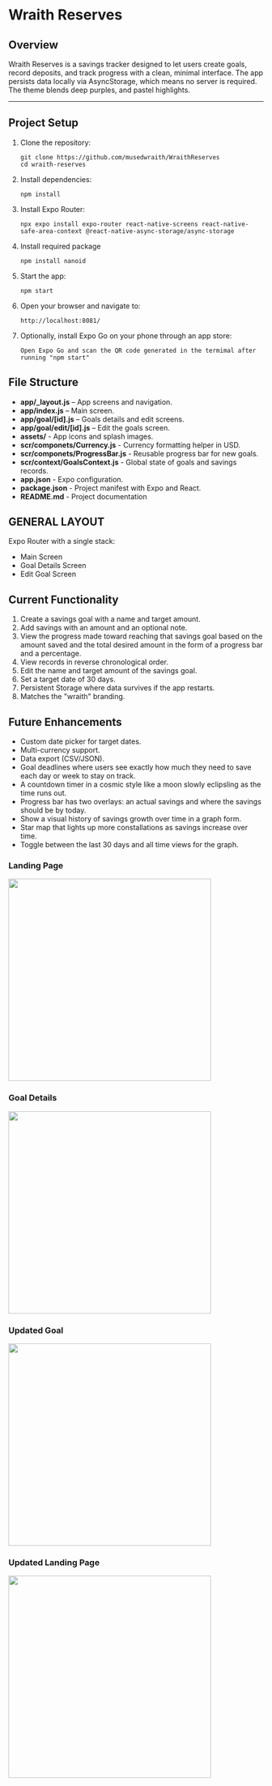 # Wraith Reserves

## Overview
Wraith Reserves is a savings tracker designed to let users create goals, record deposits, and track progress with a clean, minimal interface. The app persists data locally via AsyncStorage, which means no server is required. The theme blends deep purples, and pastel highlights.

---


## Project Setup
1. Clone the repository:
   ```
   git clone https://github.com/musedwraith/WraithReserves
   cd wraith-reserves
   ```
2. Install dependencies:
   ```
   npm install
   ```
3. Install Expo Router:
   ```
   npx expo install expo-router react-native-screens react-native-safe-area-context @react-native-async-storage/async-storage
   ```
4. Install required package
   ```
   npm install nanoid
   ```
5. Start the app:
   ```
   npm start
   ```
6. Open your browser and navigate to:
   ```
   http://localhost:8081/
   ```
7. Optionally, install Expo Go on your phone through an app store:
   ```
   Open Expo Go and scan the QR code generated in the termimal after running "npm start"
   ```

## File Structure
- **app/_layout.js** – App screens and navigation.
- **app/index.js** – Main screen.
- **app/goal/[id].js** – Goals details and edit screens.
- **app/goal/edit/[id].js** – Edit the goals screen.
- **assets/** - App icons and splash images.
- **scr/componets/Currency.js** - Currency formatting helper in USD.
- **scr/componets/ProgressBar.js** - Reusable progress bar for new goals.
- **scr/context/GoalsContext.js** - Global state of goals and savings records.
- **app.json** - Expo configuration.
- **package.json** - Project manifest with Expo and React.
- **README.md** - Project documentation


## GENERAL LAYOUT
Expo Router with a single stack:
- Main Screen
- Goal Details Screen
- Edit Goal Screen

## Current Functionality
1. Create a savings goal with a name and target amount.
2. Add savings with an amount and an optional note.
3. View the progress made toward reaching that savings goal based on the amount saved and the total desired amount in the form of a progress bar and a percentage.
4. View records in reverse chronological order.
5. Edit the name and target amount of the savings goal.
6. Set a target date of 30 days.
7. Persistent Storage where data survives if the app restarts.
8. Matches the "wraith" branding.

## Future Enhancements
- Custom date picker for target dates.
- Multi-currency support.
- Data export (CSV/JSON).
- Goal deadlines where users see exactly how much they need to save each day or week to stay on track.
- A countdown timer in a cosmic style like a moon slowly eclipsling as the time runs out.
- Progress bar has two overlays: an actual savings and where the savings should be by today.
- Show a visual history of savings growth over time in a graph form.
- Star map that lights up more constallations as savings increase over time.
- Toggle between the last 30 days and all time views for the graph.


### Landing Page
<img src="./Image%20Progress/Wraith%20Reserves%20-%2001%20-%20Landing%20Screen.jpg" width="400">

### Goal Details
<img src="./Image%20Progress/Wraith%20Reserves%20-%2003%20-%20Target%20Date%20Added%20AND%20Add%20More%20to%20Savings%20Goal.jpg" width="400">

### Updated Goal
<img src="./Image%20Progress/Wraith%20Reserves%20-%2004%20-%20More%20Added%20to%20Savings%20Goal.jpg" width="400">

### Updated Landing Page
<img src="./Image%20Progress/Wraith%20Reserves%20-%2005%20-%20Landing%20Screen%20Updated%20With%20Goals.jpg" width="400">
